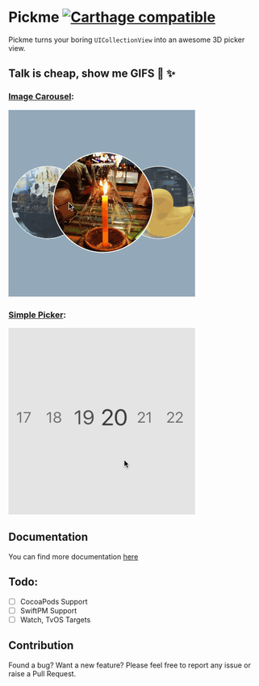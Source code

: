 # Pickme [![Carthage compatible](https://img.shields.io/badge/Carthage-compatible-4BC51D.svg?style=flat)](https://github.com/Carthage/Carthage)
Pickme turns your boring `UICollectionView` into an awesome 3D picker view.

## Talk is cheap, show me GIFS 💫 ✨

### [Image Carousel](Example/Sources/CarouselViewController.swift):
![Image Carousel](Documentation/gifs/image_carousel.gif)

### [Simple Picker](Example/Sources/SimplePickerViewController.swift):
![Simple Picker](Documentation/gifs/simple_picker.gif)

## Documentation
You can find more documentation [here](/Documentation/README.md)

## Todo:
- [ ] CocoaPods Support
- [ ] SwiftPM Support
- [ ] Watch, TvOS Targets

## Contribution
Found a bug? Want a new feature? Please feel free to report any issue or raise a Pull Request.
